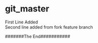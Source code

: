 # git_master
First Line Added <br />
Second line added from fork feature branch





#######The End###########
